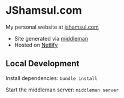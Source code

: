 # JShamsul.com

My personal website at [jshamsul.com](https://jshamsul.com)

* Site generated via [middleman](https://middlemanapp.com)
* Hosted on [Netlify](https://netlify.com)

## Local Development

Install dependencies:
`bundle install`

Start the middleman server:
`middleman server`

